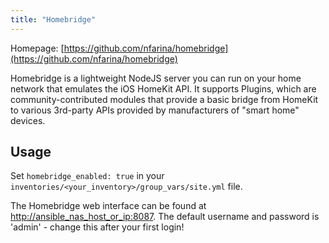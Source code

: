 ```yaml
---
title: "Homebridge"
---
```


Homepage: [https://github.com/nfarina/homebridge](https://github.com/nfarina/homebridge)

Homebridge is a lightweight NodeJS server you can run on your home network that emulates the iOS HomeKit API. It supports Plugins, which are community-contributed modules that provide a basic bridge from HomeKit to various 3rd-party APIs provided by manufacturers of "smart home" devices.

## Usage

Set `homebridge_enabled: true` in your `inventories/<your_inventory>/group_vars/site.yml` file.

The Homebridge web interface can be found at [http://ansible_nas_host_or_ip:8087](http://ansible_nas_host_or_ip:8087). The default username and password is 'admin' - change this after your first login!
